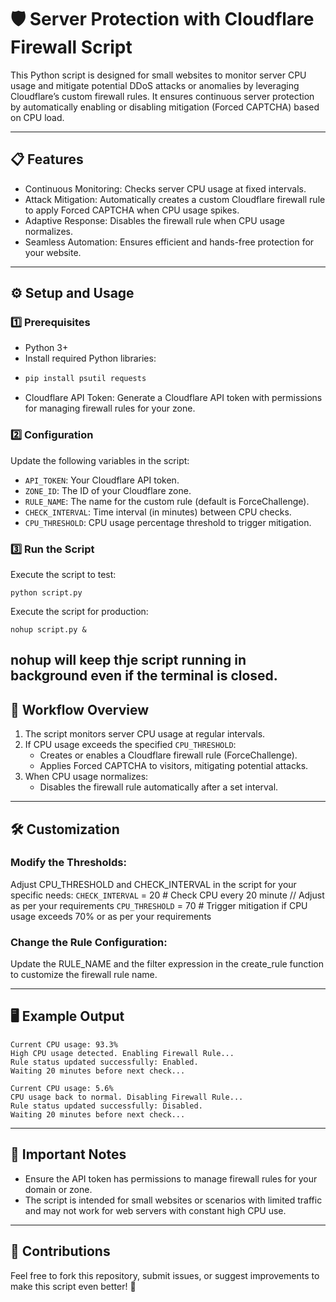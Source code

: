 # 🛡️ Server Protection with Cloudflare Firewall Script

This Python script is designed for small websites to monitor server CPU usage and mitigate potential DDoS attacks or anomalies by leveraging Cloudflare’s custom firewall rules. It ensures continuous server protection by automatically enabling or disabling mitigation (Forced CAPTCHA) based on CPU load.

---

## 📋 Features

- Continuous Monitoring: Checks server CPU usage at fixed intervals.
- Attack Mitigation: Automatically creates a custom Cloudflare firewall rule to apply Forced CAPTCHA when CPU usage spikes.
- Adaptive Response: Disables the firewall rule when CPU usage normalizes.
- Seamless Automation: Ensures efficient and hands-free protection for your website.

---

## ⚙️ Setup and Usage

### 1️⃣ Prerequisites
- Python 3+
- Install required Python libraries:
- ```py
  pip install psutil requests
  ```
- Cloudflare API Token: Generate a Cloudflare API token with permissions for managing firewall rules for your zone.

### 2️⃣ Configuration
Update the following variables in the script:
- `API_TOKEN`: Your Cloudflare API token.
- `ZONE_ID`: The ID of your Cloudflare zone.
- `RULE_NAME`: The name for the custom rule (default is ForceChallenge).
- `CHECK_INTERVAL`: Time interval (in minutes) between CPU checks.
- `CPU_THRESHOLD`: CPU usage percentage threshold to trigger mitigation.

### 3️⃣ Run the Script
Execute the script to test: 
```
python script.py
```

Execute the script for production:
```
nohup script.py &
```

nohup will keep thje script running in background even if the terminal is closed.
---

## 🚦 Workflow Overview

1. The script monitors server CPU usage at regular intervals.
2. If CPU usage exceeds the specified `CPU_THRESHOLD`:
   - Creates or enables a Cloudflare firewall rule (ForceChallenge).
   - Applies Forced CAPTCHA to visitors, mitigating potential attacks.
3. When CPU usage normalizes:
   - Disables the firewall rule automatically after a set interval.

---

## 🛠️ Customization

### Modify the Thresholds:
Adjust CPU_THRESHOLD and CHECK_INTERVAL in the script for your specific needs:
`CHECK_INTERVAL` = 20  # Check CPU every 20 minute  // Adjust as per your requirements
`CPU_THRESHOLD` = 70  # Trigger mitigation if CPU usage exceeds 70% or as per your requirements

### Change the Rule Configuration:
Update the RULE_NAME and the filter expression in the create_rule function to customize the firewall rule name.

---

## 🖥️ Example Output

```
Current CPU usage: 93.3%
High CPU usage detected. Enabling Firewall Rule...
Rule status updated successfully: Enabled.
Waiting 20 minutes before next check...

Current CPU usage: 5.6%
CPU usage back to normal. Disabling Firewall Rule...
Rule status updated successfully: Disabled.
Waiting 20 minutes before next check...
```
---

## 🚨 Important Notes

- Ensure the API token has permissions to manage firewall rules for your domain or zone.
- The script is intended for small websites or scenarios with limited traffic and may not work for web servers with constant high CPU use.

---

## 🤝 Contributions

Feel free to fork this repository, submit issues, or suggest improvements to make this script even better! 🚀
